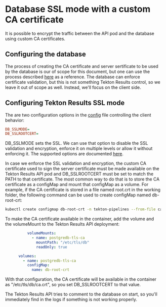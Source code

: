# Database SSL mode with a custom CA certificate

It is possible to encrypt the traffic between the API pod and the database
using custom CA certificates.

## Configuring the database

The process of creating the CA certificate and server sertificate to be used by
the database is our of scope for this document, but one can use the process
described [here](https://www.postgresql.org/docs/current/ssl-tcp.html) as a
reference. The database can enforce certificate validation, but this is not
something Tekton Results control, so we leave it out of scope as well. Instead,
we'll focus on the client side.

## Configuring Tekton Results SSL mode

The are two configuration options in the [config](../config/base/env/config)
file controlling the client behavior:

```cfg
DB_SSLMODE=
DB_SSLROOTCERT=
```

DB_SSLMODE sets the SSL. We can use that option to disable the SSL validation
and encryption, enforce it on multiple levels or allow it without enforcing it.
The supported options are documented [here](https://www.postgresql.org/docs/current/libpq-ssl.html#LIBPQ-SSL-PROTECTION).

In case we enforce the SSL validation and encryption, the custom CA certificate
used to sign the server certificate must be made available on the Tekton Results
API pod and DB_SSLROOTCERT must be set to match the PATH to that certificate.
The most common way to do that is to store the CA certificate as a configMap and
mount that configMap as a volume. For example, if the CA certificate is stored in
a file named root.crt in the working folder, the following command can be used
to create configMap named db-root-crt:

```sh
kubectl create configmap db-root-crt -n tekton-pipelines --from-file ca.crt=./root.crt
```

To make the CA certificate available in the container, add the volume and the
volumeMount to the Tekton Results API deployment:

```yaml
          volumeMounts:
            - name: postgredb-tls-ca
              mountPath: "/etc/tls/db"
              readOnly: true
```

```yaml
      volumes:
        - name: postgredb-tls-ca
          configMap:
            name: db-root-crt
```

With that configuration, the CA certificate will be available in the
container as "/etc/tls/db/ca.crt", so you set DB_SSLROOTCERT to that value.

The Tekton Results API tries to comment to the database on start, so you'll
immediately find in the logs if something is not working properly.
